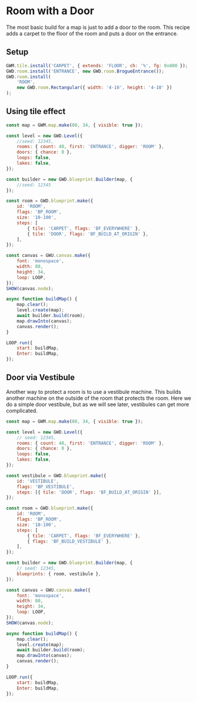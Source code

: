 # Room with a Door

The most basic build for a map is just to add a door to the room. This recipe adds a carpet to the floor of the room and puts a door on the entrance.

## Setup

```js
GWM.tile.install('CARPET', { extends: 'FLOOR', ch: '%', fg: 0x800 });
GWD.room.install('ENTRANCE', new GWD.room.BrogueEntrance());
GWD.room.install(
    'ROOM',
    new GWD.room.Rectangular({ width: '4-10', height: '4-10' })
);
```

## Using tile effect

```js
const map = GWM.map.make(80, 34, { visible: true });

const level = new GWD.Level({
    //seed: 12345,
    rooms: { count: 40, first: 'ENTRANCE', digger: 'ROOM' },
    doors: { chance: 0 },
    loops: false,
    lakes: false,
});

const builder = new GWD.blueprint.Builder(map, {
    //seed: 12345
});

const room = GWD.blueprint.make({
    id: 'ROOM',
    flags: 'BP_ROOM',
    size: '10-100',
    steps: [
        { tile: 'CARPET', flags: 'BF_EVERYWHERE' },
        { tile: 'DOOR', flags: 'BF_BUILD_AT_ORIGIN' },
    ],
});

const canvas = GWU.canvas.make({
    font: 'monospace',
    width: 80,
    height: 34,
    loop: LOOP,
});
SHOW(canvas.node);

async function buildMap() {
    map.clear();
    level.create(map);
    await builder.build(room);
    map.drawInto(canvas);
    canvas.render();
}

LOOP.run({
    start: buildMap,
    Enter: buildMap,
});
```

## Door via Vestibule

Another way to protect a room is to use a vestibule machine. This builds another machine on the outside of the room that protects the room. Here we do a simple door vestibule, but as we will see later, vestibules can get more complicated.

```js
const map = GWM.map.make(80, 34, { visible: true });

const level = new GWD.Level({
    // seed: 12345,
    rooms: { count: 40, first: 'ENTRANCE', digger: 'ROOM' },
    doors: { chance: 0 },
    loops: false,
    lakes: false,
});

const vestibule = GWD.blueprint.make({
    id: 'VESTIBULE',
    flags: 'BP_VESTIBULE',
    steps: [{ tile: 'DOOR', flags: 'BF_BUILD_AT_ORIGIN' }],
});

const room = GWD.blueprint.make({
    id: 'ROOM',
    flags: 'BP_ROOM',
    size: '10-100',
    steps: [
        { tile: 'CARPET', flags: 'BF_EVERYWHERE' },
        { flags: 'BF_BUILD_VESTIBULE' },
    ],
});

const builder = new GWD.blueprint.Builder(map, {
    // seed: 12345,
    blueprints: { room, vestibule },
});

const canvas = GWU.canvas.make({
    font: 'monospace',
    width: 80,
    height: 34,
    loop: LOOP,
});
SHOW(canvas.node);

async function buildMap() {
    map.clear();
    level.create(map);
    await builder.build(room);
    map.drawInto(canvas);
    canvas.render();
}

LOOP.run({
    start: buildMap,
    Enter: buildMap,
});
```
